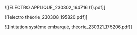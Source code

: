 
![[ELECTRO APPLIQUE_230302_164716 (1).pdf]]



![[electro théorie_230308_195820.pdf]]

![[intitation système embarqué, théorie_230321_175206.pdf]]


